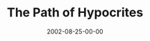 ---
layout: message
category: message
series: "House of Hypocrites"
title: "The Path of Hypocrites"
date: 2002-08-25-00-00
message_id: 267
audio-description: "Hypocrisy is everywhere. Let's look at how we all help to build this house of hypocrites."
audio: "http://www.crossroads.net/audio/2002/House_of_Hypocrites/House_Of_Hypocrites_02_Path_08-25-02_Tome.mp3"
audio-title: "The Path of Hypocrites"
audio-duration: "39:16"
---